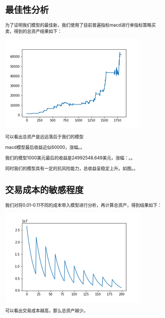 # 最佳性分析

为了证明我们模型的最佳新，我们使用了目前普遍指标macd进行单指标策略买卖，得到的总资产结果如下：

![](../competition-code/macd总资产走势图.png)

可以看出总资产是远远落后于我们的模型

macd模型最后收益近似60000，涨幅。。

我们的模型1000美元最后的收益是24992548.649美元，涨幅：。。

同时我们的模型具有一定的抗风险能力，总收益呈稳定上升。如图。。



# 交易成本的敏感程度

我们对将0.01-0.11不同的成本带入模型进行分析，再计算总资产，得到结果如下：

![](../competition-code/不同手续费最大总资产走势图.png)

可以看出交易成本越高，那么总资产越少。